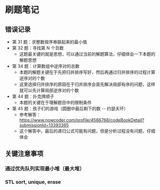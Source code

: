 # 刷题笔记

## 错误记录
- 第 31 题：求整数按序串联起来的最小值
- 第 32 题：寻找第 N 个丑数
  - 这题最关键的就是思想，可以通过当前的解题算法，仔细体会一下本题的解题思想
- 第 34 题：计算数组中逆序对的总数
  - 本题的解题关键在于先把归并排序写好，然后再通过归并排序的过程计算逆序对的个数
  - 这里选择归并排序的原因在于归并排序会首先解决局部有序的问题，这样就可以先计算局部逆序对的个数
- 第 44 题：扑克牌顺子
  - 本题的关键在于理解题目中的限制条件
- 第 45 题：孩子们的游戏（圆圈中最后剩下的数 -- 约瑟夫环）
  - 参考解答：https://www.nowcoder.com/profile/4566768/codeBookDetail?submissionId=13393365
  - 这个解答中，最后的递归公式可能有问题，但是分析过程没有问题，仔细体会

## 关键注意事项
### 通过优先队列实现最小堆（最大堆）

### STL sort, unique, erase